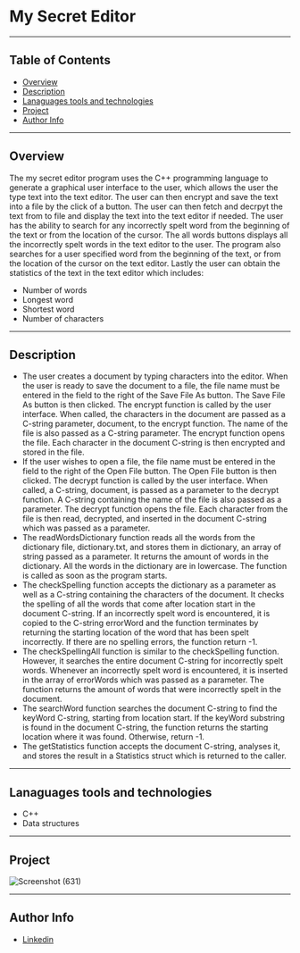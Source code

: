 # My Secret Editor

--- 

## Table of Contents
- [Overview](#overview)
- [Description](#description)
- [Lanaguages tools and technologies](#lanaguages-tools-and-technologies)
- [Project](#project)
- [Author Info](#author-info)

---

## Overview 

The my secret editor program uses the C++ programming language to generate a graphical user interface to the user, which allows the user the type text into the text editor. The user can then encrypt and save the text into a file by the click of a button. The user can then fetch and decrpyt the text from to file and display the text into the text editor if needed. The user has the ability to search for any incorrectly spelt word from the beginning of the text or from the location of the cursor. The all words buttons displays all the incorrectly spelt words in the text editor to the user. The program also searches for a user specified word from the beginning of the text, or from the location of the cursor on the text editor. Lastly the user can obtain the statistics of the text in the text editor which includes:
* Number of words
* Longest word
* Shortest word
* Number of characters

--- 

## Description
* The user creates a document by typing characters into the editor. When the user is ready to save the document to a file, the file name must be entered in the field to the right of the Save File As button. The Save File As button is then clicked. The encrypt function is called by the user interface. When called, the characters in the document are passed as a C-string parameter, document, to the encrypt function. The name of the file is also passed as a C-string parameter. The encrypt function opens the file. Each character in the document C-string is then encrypted and stored in the file.
* If the user wishes to open a file, the file name must be entered in the field to the right of the Open File button. The Open File button is then clicked. The decrypt function is called by the user interface. When called, a C-string, document, is passed as a parameter to the decrypt function. A C-string containing the name of the file is also passed as a parameter. The decrypt function opens the file. Each character from the file is then read, decrypted, and inserted in the document C-string which was passed as a parameter.
* The readWordsDictionary function reads all the words from the dictionary file, dictionary.txt, and stores them in dictionary, an array of string passed as a parameter. It returns the amount of words in the dictionary. All the words in the dictionary are in lowercase. The function is called as soon as the program starts.
* The checkSpelling function accepts the dictionary as a parameter as well as a C-string containing the characters of the document. It checks the spelling of all the words that come after location start in the document C-string. If an incorrectly spelt word is encountered, it is copied to the C-string errorWord and the function terminates by returning the starting location of the word that has been spelt incorrectly. If there are no spelling errors, the function return -1.
* The checkSpellingAll function is similar to the checkSpelling function. However, it searches the entire document C-string for incorrectly spelt words. Whenever an incorrectly spelt word is encountered, it is inserted in the array of errorWords which was passed as a parameter. The function returns the amount of words that were incorrectly spelt in the document.
* The searchWord function searches the document C-string to find the keyWord C-string, starting from location start. If the keyWord substring is found in the document C-string, the function returns the starting location where it was found. Otherwise, return -1.
* The  getStatistics function accepts the document C-string, analyses it, and stores the result in a Statistics struct which is returned to the caller.

---

## Lanaguages tools and technologies
* C++
* Data structures

---

## Project
![Screenshot (631)](https://user-images.githubusercontent.com/77646306/124192327-18706980-da93-11eb-9ffa-154e7f7a227a.png)

---

## Author Info
* [Linkedin](https://www.linkedin.com/in/tamika-ramkissoon-1a2622214/)

